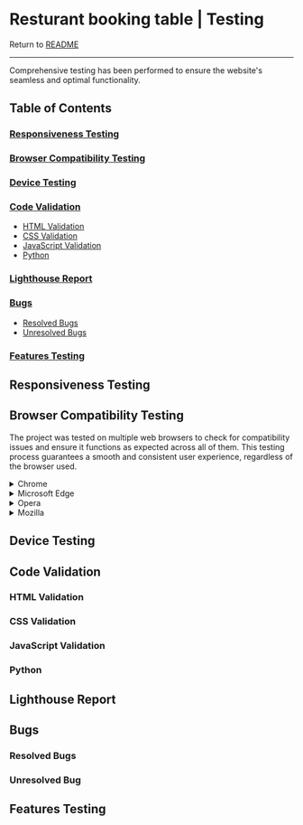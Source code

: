 # Resturant booking table | Testing

Return to [README](README.md)
- - -
Comprehensive testing has been performed to ensure the website's seamless and optimal functionality.

## Table of Contents
### [Responsiveness Testing](#responsiveness-testing-1)
### [Browser Compatibility Testing](#browser-compatibility-testing-1)
### [Device Testing](#device-testing-1)
### [Code Validation](#code-validation-1)
* [HTML Validation](#html-validation)
* [CSS Validation](#css-validation)
* [JavaScript Validation](#javascript-validation)
* [Python](#python)
### [Lighthouse Report](#lighthouse-report-1)
### [Bugs](#bugs-1)
* [Resolved Bugs](#resolved-bugs)
* [Unresolved Bugs](#unresolved-bug)
### [Features Testing](#features-testing-1)

## Responsiveness Testing



## Browser Compatibility Testing
The project was tested on multiple web browsers to check for compatibility issues and ensure it functions as expected across all of them. This testing process guarantees a smooth and consistent user experience, regardless of the browser used.

<details>
<summary> Chrome
</summary>

![Chrome](documentation/validation/chrom.png)
</details>

<details>
<summary> Microsoft Edge
</summary>

![Microsoft Edge](documentation/validation/Microsoft_edge.png)
</details>

<details>
<summary> Opera
</summary>

![Opera](documentation/validation/opera.png)
</details>

<details>
<summary> Mozilla
</summary>

![Mozilla](documentation/validation/Mozilla.png)
</details>

## Device Testing


## Code Validation

### HTML Validation

### CSS Validation

### JavaScript Validation

### Python



## Lighthouse Report


## Bugs

### Resolved Bugs

### Unresolved Bug


## Features Testing